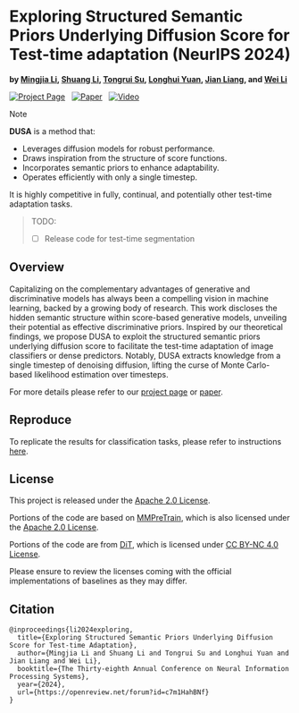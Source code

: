 # Exploring Structured Semantic Priors Underlying Diffusion Score for Test-time adaptation (NeurIPS 2024)

**by [Mingjia Li](https://kiwixr.github.io), [Shuang Li](https://shuangli.xyz), [Tongrui Su](https://molarsu.github.io), [Longhui Yuan](https://yuanlonghui.github.io), [Jian Liang](https://scholar.google.com/citations?user=mrunnpoAAAAJ), and [Wei Li](https://scholar.google.com/citations?user=i8jP6q8AAAAJ)**

[![Project Page](https://img.shields.io/badge/Project%20Page-%23D80082?logo=&style=flat-square)](https://kiwixr.github.io/projects/dusa)&nbsp;&nbsp;
[![Paper](https://img.shields.io/badge/Paper-%23B31B1B?style=flat-square)](https://openreview.net/forum?id=c7m1HahBNf)&nbsp;&nbsp;
[![Video](https://img.shields.io/badge/Video-%2350A3A4?style=flat-square)](https://neurips.cc/virtual/2024/poster/94444)&nbsp;&nbsp;

> [!NOTE]
> **DUSA** is a method that:
>
> - Leverages diffusion models for robust performance.
> - Draws inspiration from the structure of score functions.
> - Incorporates semantic priors to enhance adaptability.
> - Operates efficiently with only a single timestep.
>
> It is highly competitive in fully, continual, and potentially other test-time adaptation tasks.

> TODO:
>
> - [ ] Release code for test-time segmentation

## Overview

Capitalizing on the complementary advantages of generative and discriminative models has always been a compelling vision in machine learning, backed by a growing body of research. This work discloses the hidden semantic structure within score-based generative models, unveiling their potential as effective discriminative priors. Inspired by our theoretical findings, we propose DUSA to exploit the structured semantic priors underlying diffusion score to facilitate the test-time adaptation of image classifiers or dense predictors. Notably, DUSA extracts knowledge from a single timestep of denoising diffusion, lifting the curse of Monte Carlo-based likelihood estimation over timesteps.

For more details please refer to our [project page](https://kiwixr.github.io/projects/dusa) or [paper](https://openreview.net/pdf?id=c7m1HahBNf).

## Reproduce

To replicate the results for classification tasks, please refer to instructions [here](./classification/README.md).

## License

This project is released under the [Apache 2.0 License](./LICENSE).

Portions of the code are based on [MMPreTrain](https://github.com/open-mmlab/mmpretrain), which is also licensed under the [Apache 2.0 License](https://github.com/open-mmlab/mmpretrain/blob/main/LICENSE).

Portions of the code are from [DiT](https://github.com/facebookresearch/DiT), which is licensed under [CC BY-NC 4.0 License](https://github.com/facebookresearch/DiT/blob/main/LICENSE.txt).

Please ensure to review the licenses coming with the official implementations of baselines as they may differ.

## Citation

```text
@inproceedings{li2024exploring,
  title={Exploring Structured Semantic Priors Underlying Diffusion Score for Test-time Adaptation},
  author={Mingjia Li and Shuang Li and Tongrui Su and Longhui Yuan and Jian Liang and Wei Li},
  booktitle={The Thirty-eighth Annual Conference on Neural Information Processing Systems},
  year={2024},
  url={https://openreview.net/forum?id=c7m1HahBNf}
}
```

